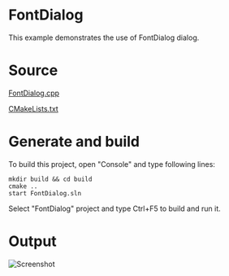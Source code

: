 # FontDialog

This example demonstrates the use of FontDialog dialog.

# Source

[FontDialog.cpp](FontDialog.cpp)

[CMakeLists.txt](CMakeLists.txt)

# Generate and build

To build this project, open "Console" and type following lines:

``` shell
mkdir build && cd build
cmake .. 
start FontDialog.sln
```

Select "FontDialog" project and type Ctrl+F5 to build and run it.

# Output

![Screenshot](../../../docs/Pictures/FontDialog.png)
